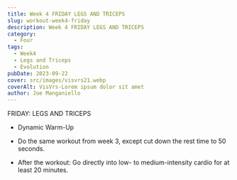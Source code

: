 ```yaml
---
title: Week 4 FRIDAY LEGS AND TRICEPS
slug: workout-week4-friday 
description: Week 4 FRIDAY LEGS AND TRICEPS  
category:
  - Four
tags:
  - Week4
  - Legs and Triceps
  - Evolution
pubDate: 2023-09-22
cover: src/images/visvrs21.webp
coverAlt: VisVrs-Lorem ipsum dolor sit amet
author: Joe Manganiello
---  
```


FRIDAY: LEGS AND TRICEPS

- Dynamic Warm-Up

- Do the same workout from week 3, except cut down the rest time to 50 seconds.

- After the workout: Go directly into low- to medium-intensity cardio for at least 20 minutes.